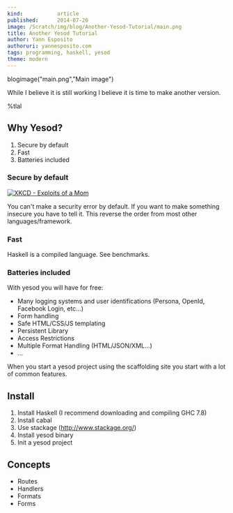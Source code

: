 ```yaml
---
kind:           article
published:      2014-07-26
image: /Scratch/img/blog/Another-Yesod-Tutorial/main.png
title: Another Yesod Tutorial
author: Yann Esposito
authoruri: yannesposito.com
tags: programming, haskell, yesod
theme: modern
---
```

blogimage("main.png","Main image")

<div class="intro">

While I believe it is still working I believe it is time to make another version.

%tlal

</div>

## Why Yesod?

1. Secure by default
2. Fast
3. Batteries included

### Secure by default

<a href="http://xkcd.com/327/"><img src="http://imgs.xkcd.com/comics/exploits_of_a_mom.png" alt="XKCD - Exploits of a Mom"></img></a>

You can't make a security error by default.
If you want to make something insecure you have to tell it.
This reverse the order from most other languages/framework.

### Fast

Haskell is a compiled language.
See benchmarks.

### Batteries included

With yesod you will have for free:

- Many logging systems and user identifications (Persona, OpenId, Facebook Login, etc...)
- Form handling
- Safe HTML/CSS/JS templating
- Persistent Library
- Access Restrictions
- Multiple Format Handling (HTML/JSON/XML...)
- ...

When you start a yesod project using the scaffolding site you start with
a lot of common features.

## Install

1. Install Haskell (I recommend downloading and compiling GHC 7.8)
2. Install cabal
3. Use stackage (http://www.stackage.org/)
4. Install yesod binary
5. Init a yesod project

## Concepts

- Routes
- Handlers
- Formats
- Forms
